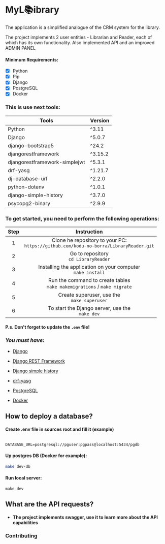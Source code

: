 # MyL📚ibrary

The application is a simplified analogue of the CRM system for the library.

The project implements 2 user entities - Librarian and Reader, each of which has its own functionality.
Also implemented API and an improved ADMIN PANEL

#### Minimum Requirements:

- [x] Python
- [x] Pip
- [x] Django
- [x] PostgreSQL
- [x] Docker

### This is  use next tools:

| Tools                         | Version |
|-------------------------------|---------|
| Python                        | ^3.11   |
| Django                        | ^5.0.7  |
| django-bootstrap5             | ^24.2   |
| djangorestframework           | ^3.15.2 |
| djangorestframework-simplejwt | ^5.3.1  |
| drf-yasg                      | ^1.21.7 |
| dj-database-url               | ^2.2.0  |
| python-dotenv                 | ^1.0.1  |
| django-simple-history         | ^3.7.0  |
| psycopg2-binary               | ^2.9.9  |

### To get started, you need to perform the following operations:

| Step |                                       Instruction                                        |
|:----:|:----------------------------------------------------------------------------------------:|
|  1   | Clone he repository to your PC:<br/>`https://github.com/kodu-no-borra/LibraryReader.git` |
|  2   |                         Go to repository<br/>`cd LibraryReader`                          |
|  3   |              Installing the application on your computer<br/>`make install`              | 
|  4   |       Run the command to create tables<br/>`make makemigrations` /  `make migrate`       | 
|  5   |                      Create superuser, use the<br/>`make superuser`                      |
|  6   |                    To start the Django server, use the<br/>`make dev`                    |

#### P.s. Don't forget to update the `.env` file!

### *You must have:*

- [Django](https://www.djangoproject.com/)

- [Django REST Framework](https://www.django-rest-framework.org/)

- [Django simple history](https://django-simple-history.readthedocs.io/)

- [drf-yasg](https://drf-yasg.readthedocs.io/)

- [PostgreSQL](https://www.postgresql.org/)

- [Docker](https://www.docker.com/)

## How to deploy a database?

#### Create .env file in sources root and fill it (example)

```dotenv

DATABASE_URL=postgresql://pguser:pgpass@localhost:5434/pgdb

```

#### Up postgres DB (Docker for example):

```sh
make dev-db
```

#### Run local server:

```shell
make dev
```

## What are the API requests?

- #### The project implements swagger, use it to learn more about the API capabilities

### Contributing

